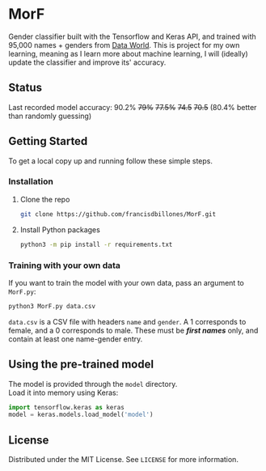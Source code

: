 # MorF
Gender classifier built with the Tensorflow and Keras API, and trained with 95,000 names + genders from [Data World](https://data.world/howarder/gender-by-name).
This is project for my own learning, meaning as I learn more about machine learning, I will (ideally) update the classifier and improve its' accuracy.

<!-- Status indicators -->
## Status
Last recorded model accuracy: 90.2% ~~79%~~ ~~77.5%~~ ~~74.5~~ ~~70.5~~ (80.4% better than randomly guessing)
<br>


<!-- GETTING STARTED -->
## Getting Started

To get a local copy up and running follow these simple steps.

### Installation

1. Clone the repo
   ```sh
   git clone https://github.com/francisdbillones/MorF.git
   ```
2. Install Python packages
   ```sh
   python3 -m pip install -r requirements.txt
   ```

### Training with your own data
If you want to train the model with your own data, pass an argument to `MorF.py`:
```sh
python3 MorF.py data.csv
```

`data.csv` is a CSV file with headers `name` and `gender`. A 1 corresponds to female, and a
0 corresponds to male. These must be ***first names*** only, and contain at least one name-gender entry.

<!-- USAGE EXAMPLES -->
## Using the pre-trained model

The model is provided through the `model` directory. <br>
Load it into memory using Keras:
```py
import tensorflow.keras as keras
model = keras.models.load_model('model')
```


<!-- LICENSE -->
## License

Distributed under the MIT License. See `LICENSE` for more information.
